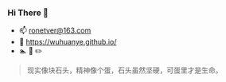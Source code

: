 ### Hi There 👋
- 📫 ronetver@163.com
- 💬 https://wuhuanye.github.io/
- :swimmer: :basketball: :pencil2:
> 现实像块石头，精神像个蛋，石头虽然坚硬，可蛋里才是生命。

 

<!--
**WuHuanye/WuHuanye** is a ✨ _special_ ✨ repository because its `README.md` (this file) appears on your GitHub profile.

Here are some ideas to get you started:

- 🔭 I’m currently working on ...
- 🌱 I’m currently learning ...
- 👯 I’m looking to collaborate on ...
- 🤔 I’m looking for help with ...
- 💬 Ask me about ...
- 📫 How to reach me: ...
- 😄 Pronouns: ...
- ⚡ Fun fact: ...
-->
